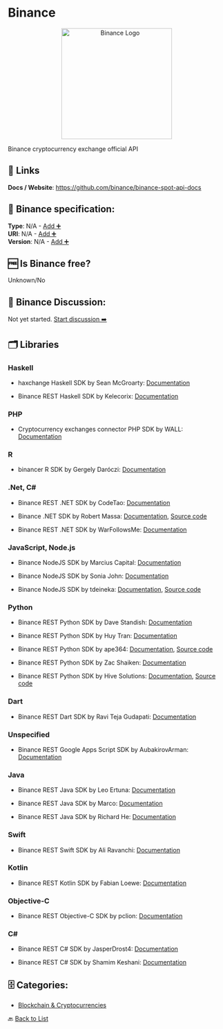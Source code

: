 # Binance
<p align="center">
    <img width="256" src="https://raw.githubusercontent.com/apis-list/apis-list/main/apis/binance/logo_256x256.png" alt="Binance Logo"/>
</p>
Binance cryptocurrency exchange official API

##  🔗 Links
**Docs / Website**: https://github.com/binance/binance-spot-api-docs

## 🧬 Binance specification:
**Type**: N/A - [Add ➕](https://github.com/apis-list/apis-list/edit/main/apis-list.yaml)  
**URI**: N/A - [Add ➕](https://github.com/apis-list/apis-list/edit/main/apis-list.yaml)  
**Version**: N/A - [Add ➕](https://github.com/apis-list/apis-list/edit/main/apis-list.yaml)

## 🆓 Is Binance free?
 Unknown/No 

## 💬 Binance Discussion:
Not yet started. [Start discussion ➡️](https://github.com/apis-list/apis-list/discussions/new)

## 🗂️ Libraries
### Haskell
- haxchange Haskell SDK by Sean McGroarty: [Documentation](https://github.com/mcgizzle/haxchange)

- Binance REST Haskell SDK by Kelecorix: [Documentation](https://github.com/kelecorix/api-binance)

### PHP
- Cryptocurrency exchanges connector PHP SDK by WALL: [Documentation](https://github.com/wall-one/exchange-connector)

### R
- binancer R SDK by Gergely Daróczi: [Documentation](https://github.com/daroczig/binancer)

### .Net, C#
- Binance REST .NET SDK by CodeTao: [Documentation](https://github.com/CodeTao/Binance.Api)

- Binance .NET SDK by Robert Massa: [Documentation](https://github.com/Grepsy/BinanceService), [Source code](https://www.nuget.org/packages/BinanceService)

- Binance REST .NET SDK by WarFollowsMe: [Documentation](https://github.com/WarFollowsMe/NetBinance)

### JavaScript, Node.js
- Binance NodeJS SDK by Marcius Capital: [Documentation](https://github.com/marcius-capital/binance-api)

- Binance NodeJS SDK by Sonia John: [Documentation](https://github.com/realChainLife/Binance-API)

- Binance NodeJS SDK by tdeineka: [Documentation](https://github.com/tdeineka/node-binance-us-api), [Source code](https://www.npmjs.com/package/node-binance-api)

### Python
- Binance REST Python SDK by Dave Standish: [Documentation](https://github.com/machine-uprising/api-Binance)

- Binance REST Python SDK by Huy Tran: [Documentation](https://github.com/mrhuytran/bnb-api-wrapper)

- Binance REST Python SDK by ape364: [Documentation](https://github.com/ape364/aiobinance), [Source code](https://pypi.org/project/aiobinance/)

- Binance REST Python SDK by Zac Shaiken: [Documentation](https://github.com/shaikezr/binance-bot)

- Binance REST Python SDK by Hive Solutions: [Documentation](https://github.com/hivesolutions/binance_api), [Source code](https://pypi.org/project/binance_api/)

### Dart
- Binance REST Dart SDK by Ravi Teja Gudapati: [Documentation](https://github.com/tejainece/binance_api.dart)

### Unspecified
- Binance REST Google Apps Script SDK by AubakirovArman: [Documentation](https://github.com/AubakirovArman/Binance_api_gas)

### Java
- Binance REST Java SDK by Leo Ertuna: [Documentation](https://github.com/JPLeoRX/binance4j)

- Binance REST Java SDK by Marco: [Documentation](https://github.com/VaultDeveloper/binance-java-client)

- Binance REST Java SDK by Richard He: [Documentation](https://github.com/richardyc/Binance-API-Challenge)

### Swift
- Binance REST Swift SDK by Ali Ravanchi: [Documentation](https://github.com/ravanchi/BinanceSwift)

### Kotlin
- Binance REST Kotlin SDK by Fabian Loewe: [Documentation](https://github.com/hyronx/binance-api-kotlin)

### Objective-C
- Binance REST Objective-C SDK by pclion: [Documentation](https://github.com/pclion/BinanceAPIForOC)

### C#
- Binance REST C# SDK by JasperDrost4: [Documentation](https://github.com/JasperDrost4/BinanceApiDataRetriever)

- Binance REST C# SDK by Shamim Keshani: [Documentation](https://github.com/jeot/BinanceApi_CSharp)


## 🗄️ Categories:
- [Blockchain & Cryptocurrencies](https://github.com/apis-list/apis-list#blockchain--cryptocurrencies-)

🔙  [Back to List](https://github.com/apis-list/apis-list)
